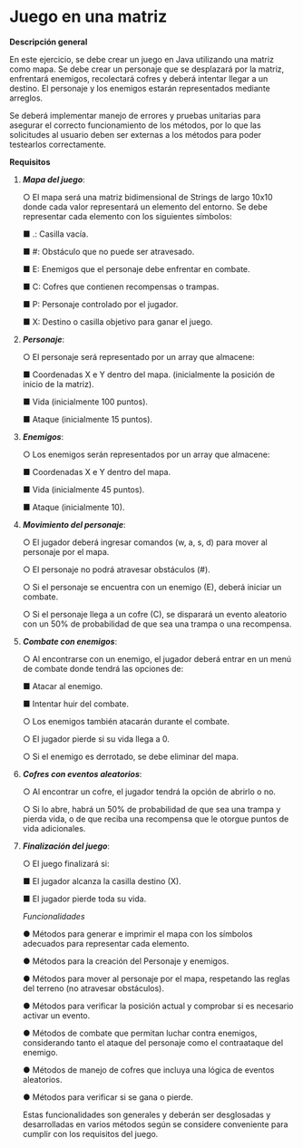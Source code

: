 # Juego en una matriz
**Descripción general**

En este ejercicio, se debe crear un juego en Java utilizando una matriz como mapa. Se
debe crear un personaje que se desplazará por la matriz, enfrentará enemigos, recolectará
cofres y deberá intentar llegar a un destino. El personaje y los enemigos estarán
representados mediante arreglos.

Se deberá implementar manejo de errores y pruebas unitarias para asegurar el correcto
funcionamiento de los métodos, por lo que las solicitudes al usuario deben ser externas a
los métodos para poder testearlos correctamente.

**Requisitos**

1. ***Mapa del juego***:

   ○ El mapa será una matriz bidimensional de Strings de largo 10x10 donde
   cada valor representará un elemento del entorno. Se debe representar cada
   elemento con los siguientes símbolos:

   ■ .: Casilla vacía.

   ■ #: Obstáculo que no puede ser atravesado.

   ■ E: Enemigos que el personaje debe enfrentar en combate.

   ■ C: Cofres que contienen recompensas o trampas.

   ■ P: Personaje controlado por el jugador.

   ■ X: Destino o casilla objetivo para ganar el juego.

   
2. ***Personaje***:

   ○ El personaje será representado por un array que almacene:

   ■ Coordenadas X e Y dentro del mapa. (inicialmente la posición de
   inicio de la matriz).

   ■ Vida (inicialmente 100 puntos).

   ■ Ataque (inicialmente 15 puntos).

3. ***Enemigos***:

   ○ Los enemigos serán representados por un array que almacene:

   ■ Coordenadas X e Y dentro del mapa.

   ■ Vida (inicialmente 45 puntos).

   ■ Ataque (inicialmente 10).

4. ***Movimiento del personaje***:

   ○ El jugador deberá ingresar comandos (w, a, s, d) para mover al personaje por
   el mapa.

   ○ El personaje no podrá atravesar obstáculos (#).

   ○ Si el personaje se encuentra con un enemigo (E), deberá iniciar un combate.

   ○ Si el personaje llega a un cofre (C), se disparará un evento aleatorio con un
   50% de probabilidad de que sea una trampa o una recompensa.

5. ***Combate con enemigos***:

   ○ Al encontrarse con un enemigo, el jugador deberá entrar en un menú de
   combate donde tendrá las opciones de:

   ■ Atacar al enemigo.

   ■ Intentar huir del combate.

   ○ Los enemigos también atacarán durante el combate.

   ○ El jugador pierde si su vida llega a 0.

   ○ Si el enemigo es derrotado, se debe eliminar del mapa.

6. ***Cofres con eventos aleatorios***:

   ○ Al encontrar un cofre, el jugador tendrá la opción de abrirlo o no.

   ○ Si lo abre, habrá un 50% de probabilidad de que sea una trampa y pierda
   vida, o de que reciba una recompensa que le otorgue puntos de vida
   adicionales.

7. ***Finalización del juego***:

   ○ El juego finalizará si:

   ■ El jugador alcanza la casilla destino (X).

   ■ El jugador pierde toda su vida.

   *Funcionalidades*

   ● Métodos para generar e imprimir el mapa con los símbolos adecuados para
   representar cada elemento.

   ● Métodos para la creación del Personaje y enemigos.

   ● Métodos para mover al personaje por el mapa, respetando las reglas del terreno
   (no atravesar obstáculos).

   ● Métodos para verificar la posición actual y comprobar si es necesario activar
   un evento.

   ● Métodos de combate que permitan luchar contra enemigos, considerando tanto el
   ataque del personaje como el contraataque del enemigo.

   ● Métodos de manejo de cofres que incluya una lógica de eventos aleatorios.

   ● Métodos para verificar si se gana o pierde.

   Estas funcionalidades son generales y deberán ser desglosadas y desarrolladas en varios
   métodos según se considere conveniente para cumplir con los requisitos del juego.
